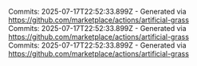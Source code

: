 Commits: 2025-07-17T22:52:33.899Z - Generated via https://github.com/marketplace/actions/artificial-grass
<br>
Commits: 2025-07-17T22:52:33.899Z - Generated via https://github.com/marketplace/actions/artificial-grass
<br>
Commits: 2025-07-17T22:52:33.899Z - Generated via https://github.com/marketplace/actions/artificial-grass
<br>

